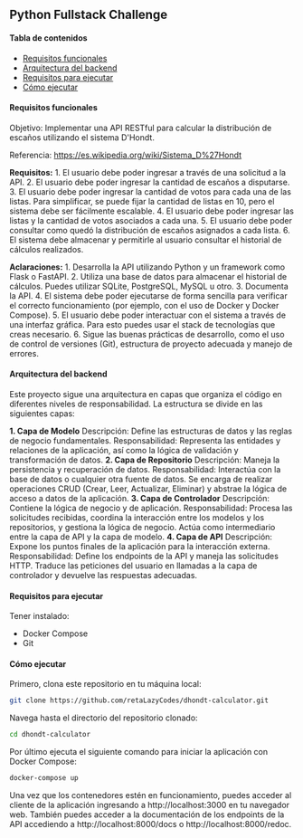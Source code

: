 ## Python Fullstack Challenge

#### Tabla de contenidos

- [Requisitos funcionales](#Requisitos-funcionales)
- [Arquitectura del backend](#Arquitectura-del-backend)
- [Requisitos para ejecutar](#Requisitos-para-ejecutar)
- [Cómo ejecutar](#Cómo-ejecutar)


#### Requisitos funcionales

Objetivo: Implementar una API RESTful para calcular la distribución de escaños utilizando
el sistema D'Hondt.

Referencia: https://es.wikipedia.org/wiki/Sistema_D%27Hondt

**Requisitos:**
    1. El usuario debe poder ingresar a través de una solicitud a la API.
    2. El usuario debe poder ingresar la cantidad de escaños a disputarse.
    3. El usuario debe poder ingresar la cantidad de votos para cada una de las listas. Para simplificar, se puede fijar la cantidad de listas en 10, pero el sistema debe ser fácilmente escalable.
    4. El usuario debe poder ingresar las listas y la cantidad de votos asociados a cada una.
    5. El usuario debe poder consultar como quedó la distribución de escaños asignados a cada lista.
    6. El sistema debe almacenar y permitirle al usuario consultar el historial de cálculos realizados.

**Aclaraciones:**
    1. Desarrolla la API utilizando Python y un framework como Flask o FastAPI.
    2. Utiliza una base de datos para almacenar el historial de cálculos. Puedes utilizar SQLite, PostgreSQL, MySQL u otro.
    3. Documenta la API.
    4. El sistema debe poder ejecutarse de forma sencilla para verificar el correcto funcionamiento (por ejemplo, con el uso de Docker y Docker Compose).
    5. El usuario debe poder interactuar con el sistema a través de una interfaz gráfica. Para esto puedes usar el stack de tecnologías que creas necesario.
    6. Sigue las buenas prácticas de desarrollo, como el uso de control de versiones (Git), estructura de proyecto adecuada y manejo de errores.

#### Arquitectura del backend
Este proyecto sigue una arquitectura en capas que organiza el código en diferentes niveles de responsabilidad. La estructura se divide en las siguientes capas:

**1. Capa de Modelo**
    Descripción: Define las estructuras de datos y las reglas de negocio fundamentales.
    Responsabilidad: Representa las entidades y relaciones de la aplicación, así como la lógica de validación y transformación de datos.
**2. Capa de Repositorio**
    Descripción: Maneja la persistencia y recuperación de datos.
    Responsabilidad: Interactúa con la base de datos o cualquier otra fuente de datos. Se encarga de realizar operaciones CRUD (Crear, Leer, Actualizar, Eliminar) y abstrae la lógica de acceso a datos de la aplicación.
**3. Capa de Controlador**
    Descripción: Contiene la lógica de negocio y de aplicación.
    Responsabilidad: Procesa las solicitudes recibidas, coordina la interacción entre los modelos y los repositorios, y gestiona la lógica de negocio. Actúa como intermediario entre la capa de API y la capa de modelo.
**4. Capa de API**
    Descripción: Expone los puntos finales de la aplicación para la interacción externa.
    Responsabilidad: Define los endpoints de la API y maneja las solicitudes HTTP. Traduce las peticiones del usuario en llamadas a la capa de controlador y devuelve las respuestas adecuadas.

#### Requisitos para ejecutar
Tener instalado:

- Docker Compose
- Git

#### Cómo ejecutar

Primero, clona este repositorio en tu máquina local:

```bash
git clone https://github.com/retaLazyCodes/dhondt-calculator.git
```

Navega hasta el directorio del repositorio clonado:
```bash
cd dhondt-calculator
```

Por último ejecuta el siguiente comando para iniciar la aplicación con Docker Compose:
```bash
docker-compose up
```

Una vez que los contenedores estén en funcionamiento, puedes acceder al cliente de la aplicación ingresando a http://localhost:3000 en tu navegador web. 
También puedes acceder a la documentación de los endpoints de la API accediendo a http://localhost:8000/docs o http://localhost:8000/redoc.

